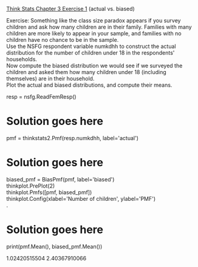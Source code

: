 [Think Stats Chapter 3 Exercise 1](http://greenteapress.com/thinkstats2/html/thinkstats2004.html#toc31) (actual vs. biased)

Exercise: Something like the class size paradox appears if you survey children and ask how many children are in their family. Families with many children are more likely to appear in your sample, and families with no children have no chance to be in the sample.    
Use the NSFG respondent variable numkdhh to construct the actual distribution for the number of children under 18 in the respondents' households.    
Now compute the biased distribution we would see if we surveyed the children and asked them how many children under 18 (including themselves) are in their household.    
Plot the actual and biased distributions, and compute their means.   


resp = nsfg.ReadFemResp()   

# Solution goes here     
pmf = thinkstats2.Pmf(resp.numkdhh, label='actual')    

# Solution goes here    
biased_pmf = BiasPmf(pmf, label='biased')   
thinkplot.PrePlot(2)   
thinkplot.Pmfs([pmf, biased_pmf])   
thinkplot.Config(xlabel='Number of children', ylabel='PMF')   
.
# Solution goes here    
print(pmf.Mean(), biased_pmf.Mean())     

1.02420515504 2.40367910066    
